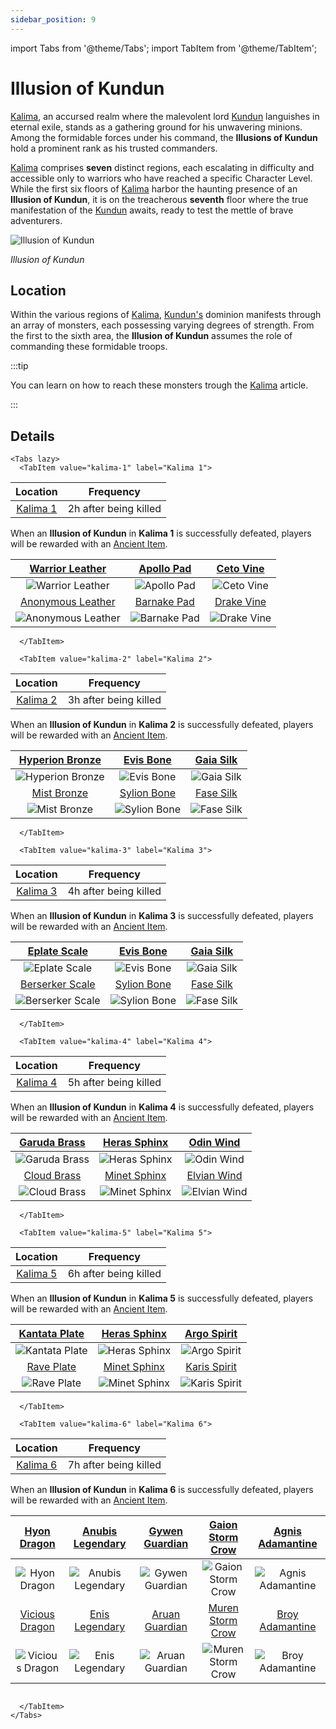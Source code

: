 ```yaml
---
sidebar_position: 9
---
```


import Tabs from '@theme/Tabs';
import TabItem from '@theme/TabItem';

# Illusion of Kundun

[Kalima](/maps/kalima), an accursed realm where the malevolent lord [Kundun](/special-monsters/bosses/kundun) languishes in eternal exile, stands as a gathering ground for his unwavering minions. Among the formidable forces under his command, the **Illusions of Kundun** hold a prominent rank as his trusted commanders.

[Kalima](/maps/kalima) comprises **seven** distinct regions, each escalating in difficulty and accessible only to warriors who have reached a specific Character Level. While the first six floors of [Kalima](/maps/kalima) harbor the haunting presence of an **Illusion of Kundun**, it is on the treacherous **seventh** floor where the true manifestation of the [Kundun](/special-monsters/bosses/kundun) awaits, ready to test the mettle of brave adventurers.

![Illusion of Kundun](/img/monsters/kalima/illusion-of-kundun.jpg)

_Illusion of Kundun_

## Location

Within the various regions of [Kalima](/maps/kalima), [Kundun's](/special-monsters/bosses/kundun) dominion manifests through an array of monsters, each possessing varying degrees of strength. From the first to the sixth area, the **Illusion of Kundun** assumes the role of commanding these formidable troops.

:::tip

You can learn on how to reach these monsters trough the [Kalima](/maps/kalima) article.

:::

## Details

```mdx-code-block
<Tabs lazy>
  <TabItem value="kalima-1" label="Kalima 1">
```

|         Location         |       Frequency       |
| :----------------------: | :-------------------: |
| [Kalima 1](/maps/kalima) | 2h after being killed |

When an **Illusion of Kundun** in **Kalima 1** is successfully defeated, players will be rewarded with an [Ancient Item](/items/ancient-items/).

|   [Warrior Leather](/items/ancient-items/#warrior-leather-set)   |  [Apollo Pad](/items/ancient-items/#apollo-pad-set)  |  [Ceto Vine](/items/ancient-items/#ceto-vine-set)  |
| :--------------------------------------------------------------: | :--------------------------------------------------: | :------------------------------------------------: |
|       ![Warrior Leather](/img/items/armors/dk/leather.png)       |     ![Apollo Pad](/img/items/armors/dw/pad.png)      |    ![Ceto Vine](/img/items/armors/fe/vine.png)     |
| [Anonymous Leather](/items/ancient-items/#anonymous-leather-set) | [Barnake Pad](/items/ancient-items/#barnake-pad-set) | [Drake Vine](/items/ancient-items/#drake-vine-set) |
|      ![Anonymous Leather](/img/items/armors/dk/leather.png)      |     ![Barnake Pad](/img/items/armors/dw/pad.png)     |    ![Drake Vine](/img/items/armors/fe/vine.png)    |

```mdx-code-block
  </TabItem>

  <TabItem value="kalima-2" label="Kalima 2">
```

|         Location         |       Frequency       |
| :----------------------: | :-------------------: |
| [Kalima 2](/maps/kalima) | 3h after being killed |

When an **Illusion of Kundun** in **Kalima 2** is successfully defeated, players will be rewarded with an [Ancient Item](/items/ancient-items/).

| [Hyperion Bronze](/items/ancient-items/#hyperion-bronze-set) |   [Evis Bone](/items/ancient-items/#evis-bone-set)   | [Gaia Silk](/items/ancient-items/#gaia-silk-set) |
| :----------------------------------------------------------: | :--------------------------------------------------: | :----------------------------------------------: |
|     ![Hyperion Bronze](/img/items/armors/dk/bronze.png)      |     ![Evis Bone](/img/items/armors/dw/bone.png)      |   ![Gaia Silk](/img/items/armors/fe/silk.png)    |
|     [Mist Bronze](/items/ancient-items/#mist-bronze-set)     | [Sylion Bone](/items/ancient-items/#sylion-bone-set) | [Fase Silk](/items/ancient-items/#fase-silk-set) |
|       ![Mist Bronze](/img/items/armors/dk/bronze.png)        |    ![Sylion Bone](/img/items/armors/dw/bone.png)     |   ![Fase Silk](/img/items/armors/fe/silk.png)    |

```mdx-code-block
  </TabItem>

  <TabItem value="kalima-3" label="Kalima 3">
```

|         Location         |       Frequency       |
| :----------------------: | :-------------------: |
| [Kalima 3](/maps/kalima) | 4h after being killed |

When an **Illusion of Kundun** in **Kalima 3** is successfully defeated, players will be rewarded with an [Ancient Item](/items/ancient-items/).

|    [Eplate Scale](/items/ancient-items/#eplate-scale-set)    |   [Evis Bone](/items/ancient-items/#evis-bone-set)   | [Gaia Silk](/items/ancient-items/#gaia-silk-set) |
| :----------------------------------------------------------: | :--------------------------------------------------: | :----------------------------------------------: |
|       ![Eplate Scale](/img/items/armors/dk/scale.png)        |     ![Evis Bone](/img/items/armors/dw/bone.png)      |   ![Gaia Silk](/img/items/armors/fe/silk.png)    |
| [Berserker Scale](/items/ancient-items/#berserker-scale-set) | [Sylion Bone](/items/ancient-items/#sylion-bone-set) | [Fase Silk](/items/ancient-items/#fase-silk-set) |
|      ![Berserker Scale](/img/items/armors/dk/scale.png)      |    ![Sylion Bone](/img/items/armors/dw/bone.png)     |   ![Fase Silk](/img/items/armors/fe/silk.png)    |

```mdx-code-block
  </TabItem>

  <TabItem value="kalima-4" label="Kalima 4">
```

|         Location         |       Frequency       |
| :----------------------: | :-------------------: |
| [Kalima 4](/maps/kalima) | 5h after being killed |

When an **Illusion of Kundun** in **Kalima 4** is successfully defeated, players will be rewarded with an [Ancient Item](/items/ancient-items/).

| [Garuda Brass](/items/ancient-items/#garuda-brass-set) | [Heras Sphinx](/items/ancient-items/#heras-sphinx-set) |   [Odin Wind](/items/ancient-items/#odin-wind-set)   |
| :----------------------------------------------------: | :----------------------------------------------------: | :--------------------------------------------------: |
|    ![Garuda Brass](/img/items/armors/dk/brass.png)     |    ![Heras Sphinx](/img/items/armors/dw/sphnix.png)    |     ![Odin Wind](/img/items/armors/fe/wind.png)      |
|  [Cloud Brass](/items/ancient-items/#cloud-brass-set)  | [Minet Sphinx](/items/ancient-items/#minet-sphinx-set) | [Elvian Wind](/items/ancient-items/#elvian-wind-set) |
|     ![Cloud Brass](/img/items/armors/dk/brass.png)     |    ![Minet Sphinx](/img/items/armors/dw/sphnix.png)    |    ![Elvian Wind](/img/items/armors/fe/wind.png)     |

```mdx-code-block
  </TabItem>

  <TabItem value="kalima-5" label="Kalima 5">
```

|         Location         |       Frequency       |
| :----------------------: | :-------------------: |
| [Kalima 5](/maps/kalima) | 6h after being killed |

When an **Illusion of Kundun** in **Kalima 5** is successfully defeated, players will be rewarded with an [Ancient Item](/items/ancient-items/).

| [Kantata Plate](/items/ancient-items/#kantata-plate-set) | [Heras Sphinx](/items/ancient-items/#heras-sphinx-set) |  [Argo Spirit](/items/ancient-items/#argo-spirit-set)  |
| :------------------------------------------------------: | :----------------------------------------------------: | :----------------------------------------------------: |
|     ![Kantata Plate](/img/items/armors/dk/plate.png)     |    ![Heras Sphinx](/img/items/armors/dw/sphnix.png)    |    ![Argo Spirit](/img/items/armors/fe/spirit.png)     |
|    [Rave Plate](/items/ancient-items/#rave-plate-set)    | [Minet Sphinx](/items/ancient-items/#minet-sphinx-set) | [Karis Spirit](/items/ancient-items/#karis-spirit-set) |
|      ![Rave Plate](/img/items/armors/dk/plate.png)       |    ![Minet Sphinx](/img/items/armors/dw/sphnix.png)    |    ![Karis Spirit](/img/items/armors/fe/spirit.png)    |

```mdx-code-block
  </TabItem>

  <TabItem value="kalima-6" label="Kalima 6">
```

|         Location         |       Frequency       |
| :----------------------: | :-------------------: |
| [Kalima 6](/maps/kalima) | 7h after being killed |

When an **Illusion of Kundun** in **Kalima 6** is successfully defeated, players will be rewarded with an [Ancient Item](/items/ancient-items/).

|    [Hyon Dragon](/items/ancient-items/#hyon-dragon-set)    | [Anubis Legendary](/items/ancient-items/#anubis-legendary-set) | [Gywen Guardian](/items/ancient-items/#gywen-guardian-set) | [Gaion Storm Crow](/items/ancient-items/#gaion-storm-crow-set) | [Agnis Adamantine](/items/ancient-items/#agnis-adamantine-set) |
| :--------------------------------------------------------: | :------------------------------------------------------------: | :--------------------------------------------------------: | :------------------------------------------------------------: | :------------------------------------------------------------: |
|      ![Hyon Dragon](/img/items/armors/dk/dragon.png)       |    ![Anubis Legendary](/img/items/armors/dw/legendary.png)     |    ![Gywen Guardian](/img/items/armors/fe/guardian.png)    |    ![Gaion Storm Crow](/img/items/armors/mg/storm-crow.png)    |    ![Agnis Adamantine](/img/items/armors/dl/adamantine.png)    |
| [Vicious Dragon](/items/ancient-items/#vicious-dragon-set) |   [Enis Legendary](/items/ancient-items/#enis-legendary-set)   | [Aruan Guardian](/items/ancient-items/#aruan-guardian-set) | [Muren Storm Crow](/items/ancient-items/#muren-storm-crow-set) |  [Broy Adamantine](/items/ancient-items/#broy-adamantine-set)  |
|     ![Vicious Dragon](/img/items/armors/dk/dragon.png)     |     ![Enis Legendary](/img/items/armors/dw/legendary.png)      |    ![Aruan Guardian](/img/items/armors/fe/guardian.png)    |    ![Muren Storm Crow](/img/items/armors/mg/storm-crow.png)    |    ![Broy Adamantine](/img/items/armors/dl/adamantine.png)     |

```mdx-code-block

  </TabItem>
</Tabs>
```

